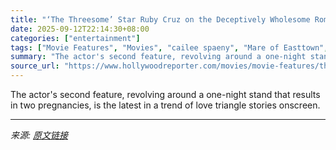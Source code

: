 ```yaml
---
title: "‘The Threesome’ Star Ruby Cruz on the Deceptively Wholesome Romcom, the Erasure of ‘Willow’ and Helping Cailee Spaeny Meet Taylor Swift"
date: 2025-09-12T22:14:30+08:00
categories: ["entertainment"]
tags: ["Movie Features", "Movies", "cailee spaeny", "Mare of Easttown", "Ruby Cruz", "Taylor Swift", "The Threesome", "Willow"]
summary: "The actor's second feature, revolving around a one-night stand that results in two pregnancies, is the latest in a trend of love triangle stories onscreen."
source_url: "https://www.hollywoodreporter.com/movies/movie-features/the-threesome-ruby-cruz-taylor-swift-1236369412/"
---
```


The actor's second feature, revolving around a one-night stand that results in two pregnancies, is the latest in a trend of love triangle stories onscreen.

---

*来源: [原文链接](https://www.hollywoodreporter.com/movies/movie-features/the-threesome-ruby-cruz-taylor-swift-1236369412/)*

